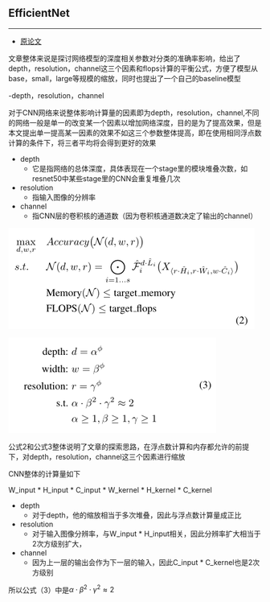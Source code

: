 
## EfficientNet
***

- [原论文](https://github.com/wmhwmh521/reading-paper/blob/main/paper/EfficientNet/7EfficientNet.pdf)

文章整体来说是探讨网络模型的深度相关参数对分类的准确率影响，给出了depth，resolution，channel这三个因素和flops计算的平衡公式，方便了模型从base，small，large等规模的缩放，同时也提出了一个自己的baseline模型

-depth，resolution，channel

对于CNN网络来说整体影响计算量的因素即为depth，resolution，channel,不同的网络一般是单一的改变某一个因素以增加网络深度，目的是为了提高效果，但是本文提出单一提高某一因素的效果不如这三个参数整体提高，即在使用相同浮点数计算的条件下，将三者平均将会得到更好的效果

* depth
  * 它是指网络的总体深度，具体表现在一个stage里的模块堆叠次数，如resnet50中某些stage里的CNN会重复堆叠几次
* resolution
  * 指输入图像的分辨率
* channel
  * 指CNN层的卷积核的通道数（因为卷积核通道数决定了输出的channel）

![image](https://github.com/wmhwmh521/reading-paper/blob/main/paper/EfficientNet/1.png)

![image](https://github.com/wmhwmh521/reading-paper/blob/main/paper/EfficientNet/2.png)

公式2和公式3整体说明了文章的探索思路，在浮点数计算和内存都允许的前提下，对depth，resolution，channel这三个因素进行缩放

CNN整体的计算量如下

W_input * H_input * C_input * W_kernel * H_kernel * C_kernel

* depth
  * 对于depth，他的缩放相当于多次堆叠，因此与浮点数计算量成正比
* resolution
  * 对于输入图像分辨率，与W_input * H_input相关，因此分辨率扩大相当于2次方级别扩大，
* channel
  * 因为上一层的输出会作为下一层的输入，因此C_input * C_kernel也是2次方级别

所以公式（3）中是$\alpha \cdot \beta^{2} \cdot \gamma^{2} \approx 2$


